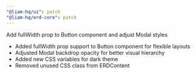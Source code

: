 ```yaml
---
"@liam-hq/ui": patch
"@liam-hq/erd-core": patch
---
```


Add fullWidth prop to Button component and adjust Modal styles

- Added fullWidth prop support to Button component for flexible layouts
- Adjusted Modal backdrop opacity for better visual hierarchy
- Added new CSS variables for dark theme
- Removed unused CSS class from ERDContent